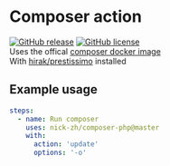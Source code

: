 # Composer action

[![GitHub release](https://img.shields.io/github/tag/nick-zh/composer)](https://github.com/nick-zh/composer/releases)
[![GitHub license](https://img.shields.io/github/license/nick-zh/composer)](https://github.com/nick-zh/composer/blob/master/LICENSE)  
Uses the offical [composer docker image](https://hub.docker.com/_/composer)  
With [hirak/prestissimo](https://github.com/hirak/prestissimo) installed

## Example usage

```yaml
steps:
  - name: Run composer
    uses: nick-zh/composer-php@master
    with:
      action: 'update'
      options: '-o'
```

